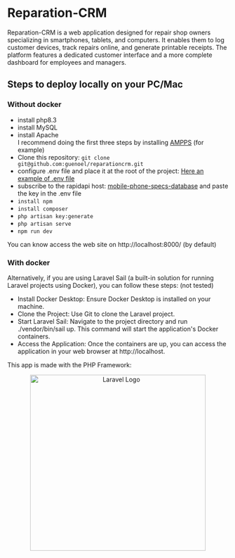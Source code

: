 # Reparation-CRM

Reparation-CRM is a web application designed for repair shop owners specializing in smartphones, tablets, and computers. It enables them to log customer devices, track repairs online, and generate printable receipts. The platform features a dedicated customer interface and a more complete dashboard for employees and managers.

## Steps to deploy locally on your PC/Mac

### Without docker

- install php8.3
- install MySQL
- install Apache  
I recommend doing the first three steps by installing [AMPPS](https://ampps.com/) (for example)
- Clone this repository: ```git clone git@github.com:guenoel/reparationcrm.git```
- configure .env file and place it at the root of the project: [Here an example of .env file](./.env.example)
- subscribe to the rapidapi host: [mobile-phone-specs-database](https://rapidapi.com/makingdatameaningful/api/mobile-phone-specs-database) and paste the key in the .env file
- ```install npm```
- ```install composer```
- ```php artisan key:generate```
- ```php artisan serve```
- ```npm run dev```

You can know access the web site on http://localhost:8000/ (by default)

### With docker

Alternatively, if you are using Laravel Sail (a built-in solution for running Laravel projects using Docker), you can follow these steps: (not tested)

- Install Docker Desktop: Ensure Docker Desktop is installed on your machine.
- Clone the Project: Use Git to clone the Laravel project.
- Start Laravel Sail: Navigate to the project directory and run ./vendor/bin/sail up. This command will start the application's Docker containers.
- Access the Application: Once the containers are up, you can access the application in your web browser at http://localhost.

This app is made with the PHP Framework:
<p align="center"><a href="https://laravel.com" target="_blank"><img src="https://raw.githubusercontent.com/laravel/art/master/logo-lockup/5%20SVG/2%20CMYK/1%20Full%20Color/laravel-logolockup-cmyk-red.svg" width="400" alt="Laravel Logo"></a></p>
